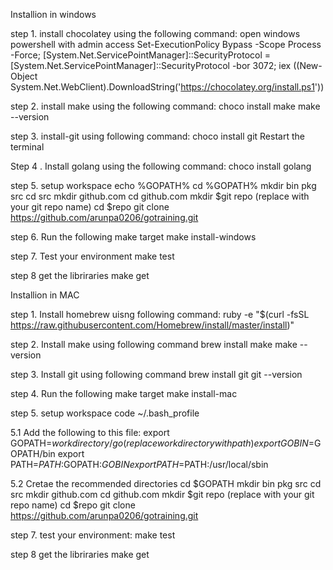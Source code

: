 Installion in windows

step 1. install chocolatey using the following command:
     open windows powershell with admin access
     Set-ExecutionPolicy Bypass -Scope Process -Force; [System.Net.ServicePointManager]::SecurityProtocol = [System.Net.ServicePointManager]::SecurityProtocol -bor 3072; iex ((New-Object System.Net.WebClient).DownloadString('https://chocolatey.org/install.ps1'))


step 2. install make using the following command:
    choco install make
    make --version

step 3. install-git using following command:
choco install git
Restart the terminal 

Step 4 . Install golang using the following command:
        choco install golang


step 5. setup workspace 
        echo %GOPATH%
        cd  %GOPATH%
        mkdir bin pkg src
        cd src
        mkdir github.com
        cd github.com
        mkdir $git repo (replace with your git repo name)
        cd $repo
        git clone https://github.com/arunpa0206/gotraining.git

step 6. Run the following make target
        make install-windows

step 7. Test your environment
        make test

step 8 get the libriraries
        make get

Installion in MAC

step 1. Install homebrew uisng following command:
         ruby -e "$(curl -fsSL https://raw.githubusercontent.com/Homebrew/install/master/install)"

step 2. Install make using following command
        brew install make
        make --version

step 3. Install git using following command
        brew install git
        git --version

step 4. Run the following make target
        make install-mac

step 5. setup workspace
        code ~/.bash_profile

5.1 Add the following to this file:
        export GOPATH=$workdirectory/go (replace workdirectory with path )
        export GOBIN=$GOPATH/bin
        export PATH=$PATH:$GOPATH:$GOBIN
        export PATH=$PATH:/usr/local/sbin

5.2 Cretae the recommended directories
        cd $GOPATH
        mkdir bin pkg src
        cd src
        mkdir github.com
        cd github.com
        mkdir $git repo (replace with your git repo name)
        cd $repo
        git clone https://github.com/arunpa0206/gotraining.git

step 7. test your environment:
        make test

step 8 get the libriraries
        make get